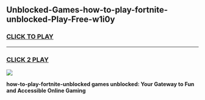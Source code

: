
## Unblocked-Games-how-to-play-fortnite-unblocked-Play-Free-w1i0y
<h3>
<a href="https://premium76.site?title=how-to-play-fortnite-unblocked&ref=18A1">CLICK TO PLAY</a></h3>
<hr>

<h3>
<a href="https://premium76.site?title=how-to-play-fortnite-unblocked&ref=18A1">CLICK 2 PLAY</a>
  
</h3>

<a href="https://premium76.site?title=how-to-play-fortnite-unblocked&ref=18A1"><img src="https://clearcache.store/games.png"></a>


**how-to-play-fortnite-unblocked games unblocked: Your Gateway to Fun and Accessible Online Gaming**
